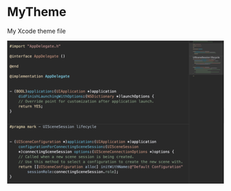 # MyTheme
 My Xcode theme file 

![Img](https://github.com/ezwardChou/MyTheme/blob/master/preview.png)

